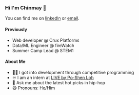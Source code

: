 ### Hi I'm Chinmay 👋

You can find me on [linkedln](https://www.linkedin.com/in/chinmayjindal/) or [email](mailto:chinmayjindal108@gmail.com).
</br>

#### Previously 
<ul>
  <li>Web developer @ Crux Platforms</li>
  <li>Data/ML Engineer @ fireWatch</li>
  <li>Summer Camp Lead @ STEM1</li>
</ul>

#### About Me 
<!-- - 🔭 Going deep into ML specifically deep learning 
<!-- - 🌱 Obsessed with Blockchain and Web 3 development -->
- 👩‍💻 I got into development through competitive programming
- ♾️ I am an intern at [LIVE by Po-Shen Loh](https://live.poshenloh.com/stars)
- 💬 Ask me about the latest hot picks in hip-hop 
- 😄 Pronouns: He/Him
<!-- - 🧗 Fun fact: I once had a 700-day-long Duolingo streak -->

<!--
**angryraptor108/angryraptor108** is a ✨ _special_ ✨ repository because its `README.md` (this file) appears on your GitHub profile.

Here are some ideas to get you started:

- 🔭 I’m currently working on ...
- 🌱 I’m currently learning ...
- 👯 I’m looking to collaborate on ...
- 🤔 I’m looking for help with ...
- 💬 Ask me about ...
- 📫 How to reach me: ...
- 😄 Pronouns: ...
- ⚡ Fun fact: ...
-->
